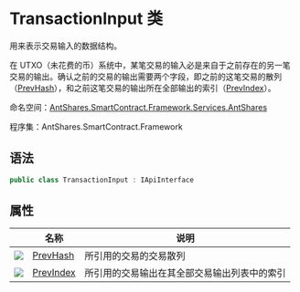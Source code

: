 # TransactionInput 类

用来表示交易输入的数据结构。

在 UTXO（未花费的币）系统中，某笔交易的输入必是来自于之前存在的另一笔交易的输出。确认之前的交易的输出需要两个字段，即之前的这笔交易的散列（[PrevHash](TransactionInput/PrevHash.md)），和之前这笔交易的输出所在全部输出的索引（[PrevIndex](TransactionInput/PrevIndex.md)）。 

命名空间：[AntShares.SmartContract.Framework.Services.AntShares](../AntShares.md)

程序集：AntShares.SmartContract.Framework

## 语法

```c#
public class TransactionInput : IApiInterface
```

## 属性

|                                          | 名称                                       | 说明                     |
| ---------------------------------------- | ---------------------------------------- | ---------------------- |
| ![](https://i-msdn.sec.s-msft.com/dynimg/IC74937.jpeg) | [PrevHash](TransactionInput/PrevHash.md) | 所引用的交易的交易散列            |
| ![](https://i-msdn.sec.s-msft.com/dynimg/IC74937.jpeg) | [PrevIndex](TransactionInput/PrevIndex.md) | 所引用的交易输出在其全部交易输出列表中的索引 |